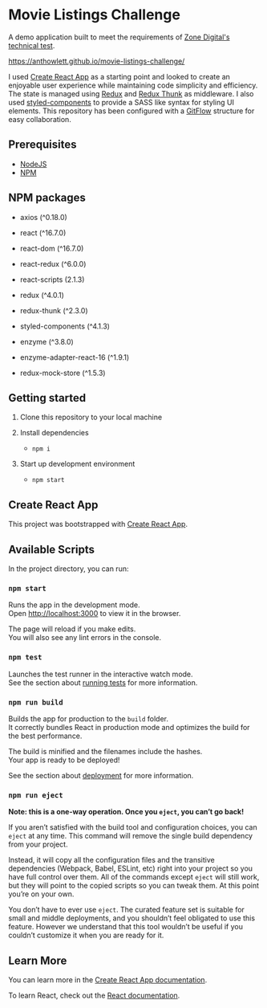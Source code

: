 # Movie Listings Challenge

A demo application built to meet the requirements of [Zone Digital's technical test](https://zone.github.io/frontend/movie-listing).

https://anthowlett.github.io/movie-listings-challenge/

I used [Create React App](https://github.com/facebook/create-react-app) as a starting point and looked to create an enjoyable user experience while maintaining code simplicity and efficiency. The state is managed using [Redux](https://redux.js.org/) and [Redux Thunk](https://github.com/reduxjs/redux-thunk) as middleware. I also used [styled-components](styled-components.com) to provide a SASS like syntax for styling UI elements. This repository has been configured with a [GitFlow](https://www.atlassian.com/git/tutorials/comparing-workflows/gitflow-workflow) structure for easy collaboration.

## Prerequisites

* [NodeJS](https://nodejs.org/en/)
* [NPM](https://docs.npmjs.com/cli/install)

## NPM packages

* axios (^0.18.0)
* react (^16.7.0)
* react-dom (^16.7.0)
* react-redux (^6.0.0)
* react-scripts (2.1.3)
* redux (^4.0.1)
* redux-thunk (^2.3.0)
* styled-components (^4.1.3)

* enzyme (^3.8.0)
* enzyme-adapter-react-16 (^1.9.1)
* redux-mock-store (^1.5.3)

## Getting started

1. Clone this repository to your local machine

2. Install dependencies

	- `npm i`

2. Start up development environment

	- `npm start`

## Create React App

This project was bootstrapped with [Create React App](https://github.com/facebook/create-react-app).

## Available Scripts

In the project directory, you can run:

### `npm start`

Runs the app in the development mode.<br>
Open [http://localhost:3000](http://localhost:3000) to view it in the browser.

The page will reload if you make edits.<br>
You will also see any lint errors in the console.

### `npm test`

Launches the test runner in the interactive watch mode.<br>
See the section about [running tests](https://facebook.github.io/create-react-app/docs/running-tests) for more information.

### `npm run build`

Builds the app for production to the `build` folder.<br>
It correctly bundles React in production mode and optimizes the build for the best performance.

The build is minified and the filenames include the hashes.<br>
Your app is ready to be deployed!

See the section about [deployment](https://facebook.github.io/create-react-app/docs/deployment) for more information.

### `npm run eject`

**Note: this is a one-way operation. Once you `eject`, you can’t go back!**

If you aren’t satisfied with the build tool and configuration choices, you can `eject` at any time. This command will remove the single build dependency from your project.

Instead, it will copy all the configuration files and the transitive dependencies (Webpack, Babel, ESLint, etc) right into your project so you have full control over them. All of the commands except `eject` will still work, but they will point to the copied scripts so you can tweak them. At this point you’re on your own.

You don’t have to ever use `eject`. The curated feature set is suitable for small and middle deployments, and you shouldn’t feel obligated to use this feature. However we understand that this tool wouldn’t be useful if you couldn’t customize it when you are ready for it.

## Learn More

You can learn more in the [Create React App documentation](https://facebook.github.io/create-react-app/docs/getting-started).

To learn React, check out the [React documentation](https://reactjs.org/).